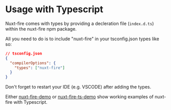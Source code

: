 # Usage with Typescript

Nuxt-fire comes with types by providing a decleration file (`index.d.ts`) within the nuxt-fire npm package.

All you need to do is to include "nuxt-fire" in your tsconfig.json types like so:

```json
// tsconfig.json
{
  "compilerOptions": {
    "types": ["nuxt-fire"]
  }
}
```

Don't forget to restart your IDE (e.g. VSCODE) after adding the types.

Either [nuxt-fire-demo](https://github.com/lupas/nuxt-fire-demo) or [nuxt-fire-ts-demo](https://github.com/lupas/nuxt-fire-ts-demo) show working examples of nuxt-fire with Typescript.
